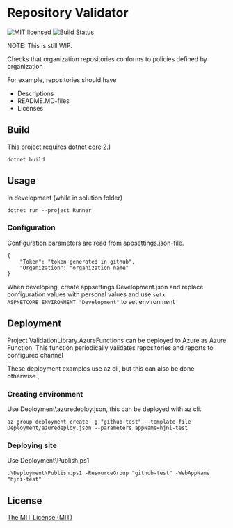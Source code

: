 # Repository Validator
[![MIT licensed](https://img.shields.io/badge/license-MIT-blue.svg)](./LICENSE)
[![Build Status](https://jenkins.protacon.cloud/buildStatus/icon?job=www.github.com/repository-validator/master)](https://jenkins.protacon.cloud/blue/organizations/jenkins/www.github.com%2Frepository-validator/activity)

NOTE: This is still WIP.

Checks that organization repositories conforms to policies defined by organization

For example, repositories should have
  * Descriptions
  * README.MD-files
  * Licenses 

## Build
This project requires [dotnet core 2.1](https://www.microsoft.com/net/download)
```
dotnet build
```

## Usage

In development (while in solution folder)
```
dotnet run --project Runner
```

### Configuration

Configuration parameters are read from appsettings.json-file. 
```
{
    "Token": "token generated in github",
    "Organization": "organization name"
}
```

When developing, create appsettings.Development.json and
replace configuration values with personal values
and use `setx ASPNETCORE_ENVIRONMENT "Development"` to set environment

## Deployment
Project ValidationLibrary.AzureFunctions can be deployed to Azure as Azure Function.
This function periodically validates repositories and reports to configured channel

These deployment examples use az cli, but this can also be done otherwise.,

### Creating environment

Use Deployment\azuredeploy.json, this can be deployed with az cli.
```
az group deployment create -g "github-test" --template-file Deployment/azuredeploy.json --parameters appName=hjni-test
```

### Deploying site

Use Deployment\Publish.ps1
```
.\Deployment\Publish.ps1 -ResourceGroup "github-test" -WebAppName "hjni-test"
```

## License

[The MIT License (MIT)](LICENSE)

